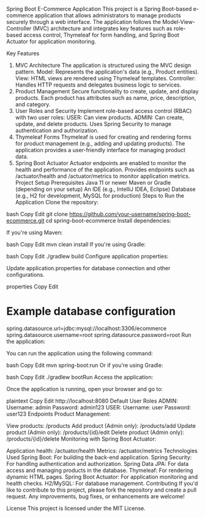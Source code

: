 Spring Boot E-Commerce Application
This project is a Spring Boot-based e-commerce application that allows administrators to manage products securely through a web interface. The application follows the Model-View-Controller (MVC) architecture and integrates key features such as role-based access control, Thymeleaf for form handling, and Spring Boot Actuator for application monitoring.

Key Features
1. MVC Architecture
   The application is structured using the MVC design pattern.
   Model: Represents the application's data (e.g., Product entities).
   View: HTML views are rendered using Thymeleaf templates.
   Controller: Handles HTTP requests and delegates business logic to services.
2. Product Management
   Secure functionality to create, update, and display products.
   Each product has attributes such as name, price, description, and category.
3. User Roles and Security
   Implement role-based access control (RBAC) with two user roles:
   USER: Can view products.
   ADMIN: Can create, update, and delete products.
   Uses Spring Security to manage authentication and authorization.
4. Thymeleaf Forms
   Thymeleaf is used for creating and rendering forms for product management (e.g., adding and updating products).
   The application provides a user-friendly interface for managing product data.
5. Spring Boot Actuator
   Actuator endpoints are enabled to monitor the health and performance of the application.
   Provides endpoints such as /actuator/health and /actuator/metrics to monitor application metrics.
   Project Setup
   Prerequisites
   Java 11 or newer
   Maven or Gradle (depending on your setup)
   An IDE (e.g., IntelliJ IDEA, Eclipse)
   Database (e.g., H2 for development, MySQL for production)
   Steps to Run the Application
   Clone the repository:

bash
Copy
Edit
git clone https://github.com/your-username/spring-boot-ecommerce.git
cd spring-boot-ecommerce
Install dependencies:

If you're using Maven:

bash
Copy
Edit
mvn clean install
If you're using Gradle:

bash
Copy
Edit
./gradlew build
Configure application properties:

Update application.properties for database connection and other configurations.

properties
Copy
Edit
# Example database configuration
spring.datasource.url=jdbc:mysql://localhost:3306/ecommerce
spring.datasource.username=root
spring.datasource.password=root
Run the application:

You can run the application using the following command:

bash
Copy
Edit
mvn spring-boot:run
Or if you're using Gradle:

bash
Copy
Edit
./gradlew bootRun
Access the application:

Once the application is running, open your browser and go to:

plaintext
Copy
Edit
http://localhost:8080
Default User Roles
ADMIN:
Username: admin
Password: admin123
USER:
Username: user
Password: user123
Endpoints
Product Management:

View products: /products
Add product (Admin only): /products/add
Update product (Admin only): /products/{id}/edit
Delete product (Admin only): /products/{id}/delete
Monitoring with Spring Boot Actuator:

Application health: /actuator/health
Metrics: /actuator/metrics
Technologies Used
Spring Boot: For building the back-end application.
Spring Security: For handling authentication and authorization.
Spring Data JPA: For data access and managing products in the database.
Thymeleaf: For rendering dynamic HTML pages.
Spring Boot Actuator: For application monitoring and health checks.
H2/MySQL: For database management.
Contributing
If you'd like to contribute to this project, please fork the repository and create a pull request. Any improvements, bug fixes, or enhancements are welcome!

License
This project is licensed under the MIT License.